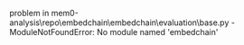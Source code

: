 problem in mem0-analysis\repo\embedchain\embedchain\evaluation\base.py - ModuleNotFoundError: No module named 'embedchain'
